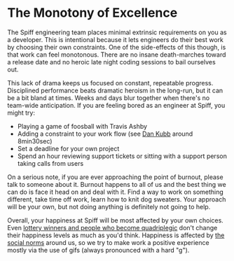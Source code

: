 # The Monotony of Excellence

The Spiff engineering team places minimal extrinsic requirements on you as a developer.
This is intentional because it lets engineers do their best work by choosing their own constraints.
One of the side-effects of this though, is that work can feel monotonous.
There are no insane death-marches toward a release date and no heroic late night coding sessions to bail ourselves out.

This lack of drama keeps us focused on constant, repeatable progress.
Disciplined performance beats dramatic heroism in the long-run, but it can be a bit bland at times.
Weeks and days blur together when there's no team-wide anticipation.
If you are feeling bored as an engineer at Spiff, you might try:

* Playing a game of foosball with Travis Ashby
* Adding a constraint to your work flow (see [Dan Kubb](https://devchat.tv/ruby-rogues/047-rr-coding-disciplines-with-dan-kubb) around 8min30sec)
* Set a deadline for your own project
* Spend an hour reviewing support tickets or sitting with a support person taking calls from users

On a serious note, if you are ever approaching the point of burnout, please talk to someone about it.
Burnout happens to all of us and the best thing we can do is face it head on and deal with it.
Find a way to work on something different, take time off work, learn how to knit dog sweaters.
Your approach will be your own, but not doing anything is definitely not going to help.

Overall, your happiness at Spiff will be most affected by your own choices.
Even [lottery winners and people who become quadriplegic](http://pages.ucsd.edu/~nchristenfeld/Happiness_Readings_files/Class%203%20-%20Brickman%201978.pdf) don't change their happiness levels as much as you'd think.
Happiness is affected by [the social norms](https://hbr.org/2012/01/the-history-of-happiness) around us, so we try to make work a positive experience mostly via the use of gifs (always pronounced with a hard "g").
